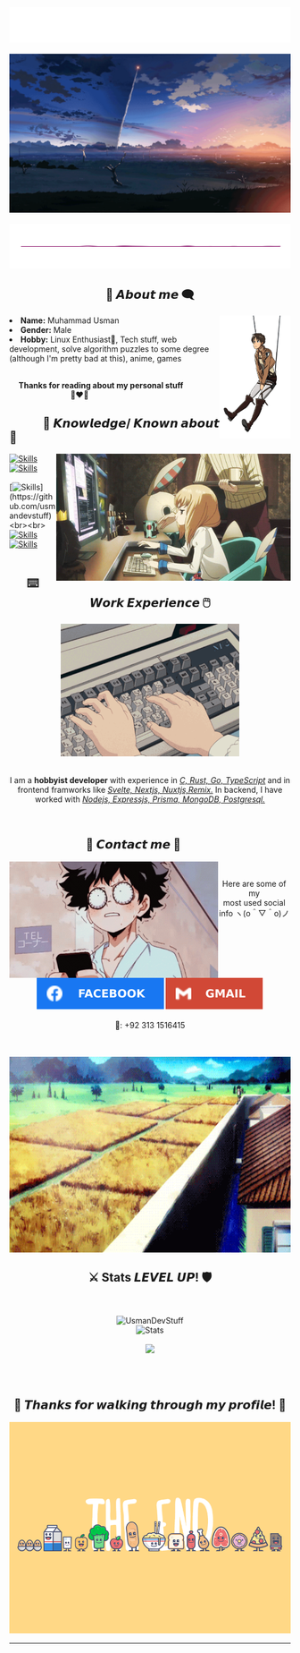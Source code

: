<body>
<div align="center">
<img src="./assets/hello.svg" width="600px"></img>
</div>
<br>
<div align="center">
<img src="./assets/2.gif">
</div>
<br>
<img src="./assets/line1.gif" height ="80px" width ="100%">
<div>
<h2 align="center"> 💬 𝘼𝙗𝙤𝙪𝙩 𝙢𝙚 🗨️ </h2>
<img src="./assets/about-me.gif?raw=true" height = "220px" align="right">
<li>
<b>Name:</b> Muhammad Usman</li>
<li>
<b>Gender:</b> Male
</li>
<li>
<b>Hobby:</b> Linux Enthusiast🐧, Tech stuff, web development, solve algorithm puzzles to some degree (although I'm pretty bad at this), anime, games
</li>
<br>
<p><b>     Thanks for reading about my personal stuff<br>
                                 💯❤️‍🔥</b></p>
</div>
<div>
<h2 align="left">            📇 𝙆𝙣𝙤𝙬𝙡𝙚𝙙𝙜𝙚/ 𝙆𝙣𝙤𝙬𝙣 𝙖𝙗𝙤𝙪𝙩 📇</h2>
<p>
<img src="./assets/knowledge.gif?raw=true" width="420px" align="right">
</div>
<div>

[![Skills](https://skillicons.dev/icons?i=linux,vim,c,rust,go)](https://github.com/usmandevstuff)<br>
[![Skills](https://skillicons.dev/icons?i=ts,flutter,tauri)](https://github.com/usmandevstuff)<br><br>
[![Skills](https://skillicons.dev/icons?i=nextjs,nuxtjs,svelte,remix,tailwind,)](https://github.com/usmandevstuff)<br><br>
[![Skills](https://skillicons.dev/icons?i=nodejs,express,mongodb,prisma,postgresql)](https://github.com/usmandevstuff)<br>
[![Skills](https://skillicons.dev/icons?i=github)](https://github.com/usmandevstuff)
<br>
<br>
<h2 align="center">⌨️ 𝙒𝙤𝙧𝙠 𝙀𝙭𝙥𝙚𝙧𝙞𝙚𝙣𝙘𝙚 🖱️</h2>
<p align="center">
<img align="center" src="./assets/work_ex.gif"/>
<br>
<br>
<br>
I am a <strong>hobbyist developer</strong> with experience in <i><ins>C, Rust, Go, TypeScript</ins></i> and in frontend framworks like <i><ins>Svelte, Nextjs, Nuxtjs,Remix.</ins></i> In backend, I have worked with <i><ins>Nodejs, Expressjs, Prisma, MongoDB, Postgresql.</ins></i></p>
<br>
<h2 align="center">📝 𝘾𝙤𝙣𝙩𝙖𝙘𝙩 𝙢𝙚 📝            </h2>
<img src="./assets/contact-me.gif" align="left" width="373.5px" height="208.5px"/>
<br>
<p align="center">Here are some of my  <br>
most used social info ヽ(o＾▽＾o)ノ</p>
<p align="center"><a href="https://www.facebook.com/usmandevstuff/" target="_blank"><img src="./assets/Facebook.svg"/></a> <a href="https://mail.google.com/mail/u/0/?fs=1&tf=cm&to=usmandevstuff@gmail.com" target="_blank"><img src="./assets/Gmail.svg"/></a><br><br>📱: +92 313 1516415</p>
</div>
<br>
<div>
<br>
<img align="center" src = "./assets/hxh.gif" width = "100%" height="350px">
<div align="center">
    <h2 align ="center">⚔️ Stats 𝙇𝙀𝙑𝙀𝙇 𝙐𝙋! 🛡️</h2>
    <br>

![UsmanDevStuff](https://count.getloli.com/get/@usmandevstuff?theme=rule34)<br>
    <img width="49%" alt="Stats" src="https://github-readme-stats.vercel.app/api?username=usmandevstuff&count_private=true&theme=neon&show_icons=true\&rank_icon=github&hide_border=false"/>
    <br>
    <br>
    <img src="https://github-readme-stats.vercel.app/api/top-langs/?username=usmandevstuff&hide_border=false&theme=neon&layout=compact&hide_progress=false&hide=jupyter%20notebook&langs_count=6" width = "49%" />
</div>
<br>
<br>
<div>
<h2 align="center">💖 𝙏𝙝𝙖𝙣𝙠𝙨 𝙛𝙤𝙧 𝙬𝙖𝙡𝙠𝙞𝙣𝙜 𝙩𝙝𝙧𝙤𝙪𝙜𝙝 𝙢𝙮 𝙥𝙧𝙤𝙛𝙞𝙡𝙚! 💖</h2>
<div align="center">
<img src="./assets/the-end.gif" width = "100%">
</div>
<hr>
</div>

</div>
</body>
